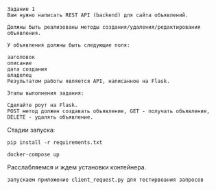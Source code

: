 ```
Задание 1
Вам нужно написать REST API (backend) для сайта объявлений.

Должны быть реализованы методы создания/удаления/редактирования объявления.

У объявления должны быть следующие поля:

заголовок
описание
дата создания
владелец
Результатом работы является API, написанное на Flask.

Этапы выполнения задания:

Сделайте роут на Flask.
POST метод должен создавать объявление, GET - получать объявление, DELETE - удалять объявление.
```
Стадии запуска:


```pip install -r requirements.txt```

```docker-compose up ```

Расcлабляемся и ждем установки контейнера.

```запускаем приложение client_request.py для тестирвоания запросов```
